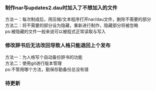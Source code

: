 ﻿### 制作nar与updates2.dau时加入了不想加入的文件  
方法一：每次制成后，用压缩/文本程序打开nar/dau文件，删除不需要的部分  
方法二：将不需要的部分设为隐藏，重新进行制作，隐藏部分将被忽略  
ps:被隐藏的文件一般来说可以被程式正常读取与写入  

### 修改辞书后无法改回导致人格只能退回上个发布  
方法一：为人格写个自动备份辞书的功能  
方法二：使用git进行版本管理  
ps:不管用哪个方法，勤保存勤备份总没有错  

### 待更新  

